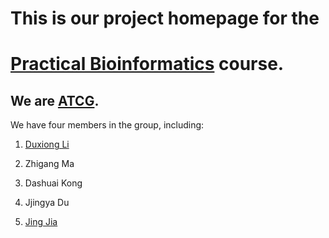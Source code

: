 # **This is our project homepage for the**

# [**Practical Bioinformatics**](https://github.com/WangliLab/CAAS_PracticalBioinformatics_2020Aut) **course.**

## We are [ATCG](https://github.com/Duxiong-Li/ATCG).

We have four members in the group, including: 

1. [Duxiong Li](https://github.com/Duxiong-Li)

2. Zhigang Ma

3. Dashuai Kong

4. Jjingya Du

5. [Jing Jia](https://github.com/jiajing0816)